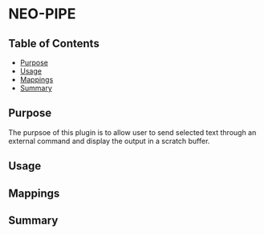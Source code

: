 # NEO-PIPE

## Table of Contents

<!-- vim-markdown-toc GFM -->

* [Purpose](#purpose)
* [Usage](#usage)
* [Mappings](#mappings)
* [Summary](#summary)

<!-- vim-markdown-toc -->

## Purpose

The purpsoe of this plugin is to allow user to send selected text through an
external command and display the output in a scratch buffer.

## Usage

## Mappings

## Summary
